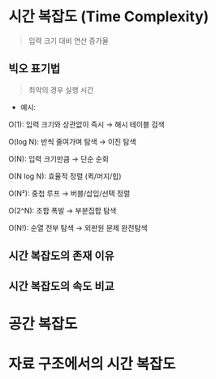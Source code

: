# 시간 복잡도 (Time Complexity)
> 입력 크기 대비 연산 증가율
## 빅오 표기법
> 최악의 경우 실행 시간
- 예시:

O(1): 입력 크기와 상관없이 즉시 → 해시 테이블 검색

O(log N): 반씩 줄여가며 탐색 → 이진 탐색

O(N): 입력 크기만큼 → 단순 순회

O(N log N): 효율적 정렬 (퀵/머지/힙)

O(N²): 중첩 루프 → 버블/삽입/선택 정렬

O(2^N): 조합 폭발 → 부분집합 탐색

O(N!): 순열 전부 탐색 → 외판원 문제 완전탐색
## 시간 복잡도의 존재 이유
## 시간 복잡도의 속도 비교
# 공간 복잡도
# 자료 구조에서의 시간 복잡도
